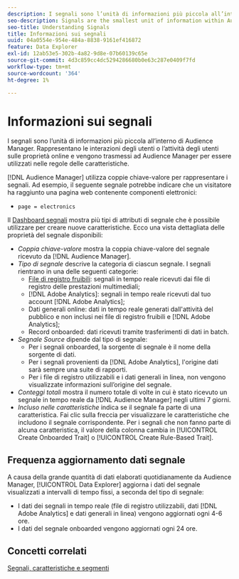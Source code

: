 ```yaml
---
description: I segnali sono l’unità di informazioni più piccola all’interno di Audience Manager. Rappresentano le interazioni degli utenti o l’attività degli utenti sulle proprietà online e vengono trasmessi ad Audience Manager per essere utilizzati nelle regole delle caratteristiche.
seo-description: Signals are the smallest unit of information within Audience Manager. They represent user interactions or user activity on your online properties, and get passed on to Audience Manager to be used in trait rules.
seo-title: Understanding Signals
title: Informazioni sui segnali
uuid: 04a0554e-954e-484a-8838-9161ef416872
feature: Data Explorer
exl-id: 12ab53e5-302b-4a82-9d8e-07b60139c65e
source-git-commit: 4d3c859cc4dc5294286680b0e63c287e0409f7fd
workflow-type: tm+mt
source-wordcount: '364'
ht-degree: 1%

---
```


# Informazioni sui segnali

I segnali sono l’unità di informazioni più piccola all’interno di Audience Manager. Rappresentano le interazioni degli utenti o l’attività degli utenti sulle proprietà online e vengono trasmessi ad Audience Manager per essere utilizzati nelle regole delle caratteristiche.

[!DNL Audience Manager] utilizza coppie chiave-valore per rappresentare i segnali. Ad esempio, il seguente segnale potrebbe indicare che un visitatore ha raggiunto una pagina web contenente componenti elettronici:

* `page = electronics`

Il [Dashboard segnali](../../features/data-explorer/data-explorer-signals-dashboard.md) mostra più tipi di attributi di segnale che è possibile utilizzare per creare nuove caratteristiche. Ecco una vista dettagliata delle proprietà del segnale disponibili:

* *Coppia chiave-valore* mostra la coppia chiave-valore del segnale ricevuto da [!DNL Audience Manager].
* *Tipo di segnale* descrive la categoria di ciascun segnale. I segnali rientrano in una delle seguenti categorie:
   * [File di registro fruibili](/help/using/integration/media-data-integration/actionable-log-files.md): segnali in tempo reale ricevuti dai file di registro delle prestazioni multimediali;
   * [!DNL Adobe Analytics]: segnali in tempo reale ricevuti dal tuo account [!DNL Adobe Analytics];
   * Dati generali online: dati in tempo reale generati dall&#39;attività del pubblico e non inclusi nei file di registro fruibili e [!DNL Adobe Analytics];
   * Record onboarded: dati ricevuti tramite trasferimenti di dati in batch.
* *Segnale Source* dipende dal tipo di segnale:
   * Per i segnali onboarded, la sorgente di segnale è il nome della sorgente di dati.
   * Per i segnali provenienti da [!DNL Adobe Analytics], l&#39;origine dati sarà sempre una suite di rapporti.
   * Per i file di registro utilizzabili e i dati generali in linea, non vengono visualizzate informazioni sull’origine del segnale.
* *Conteggi totali* mostra il numero totale di volte in cui è stato ricevuto un segnale in tempo reale da [!DNL Audience Manager] negli ultimi 7 giorni.
* *Incluso nelle caratteristiche* indica se il segnale fa parte di una caratteristica. Fai clic sulla freccia per visualizzare le caratteristiche che includono il segnale corrispondente. Per i segnali che non fanno parte di alcuna caratteristica, il valore della colonna cambia in [!UICONTROL Create Onboarded Trait] o [!UICONTROL Create Rule-Based Trait].

## Frequenza aggiornamento dati segnale

A causa della grande quantità di dati elaborati quotidianamente da Audience Manager, [!UICONTROL Data Explorer] aggiorna i dati del segnale visualizzati a intervalli di tempo fissi, a seconda del tipo di segnale:

* I dati dei segnali in tempo reale (file di registro utilizzabili, dati [!DNL Adobe Analytics] e dati generali in linea) vengono aggiornati ogni 4-6 ore.
* I dati del segnale onboarded vengono aggiornati ogni 24 ore.

## Concetti correlati

[Segnali, caratteristiche e segmenti](/help/using/reference/signal-trait-segment.md)
